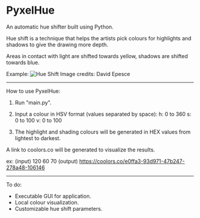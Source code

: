 # PyxelHue
An automatic hue shifter built using Python. 

Hue shift is a technique that helps the artists pick colours for highlights and shadows to give the drawing more depth.

Areas in contact with light are shifted towards yellow, shadows are shifted towards blue.

Example:
![Hue Shift](https://www.davidepesce.com/wp-content/uploads/2020/04/colors_7_limited_colors-1024x334.png)
Image credits: David Epesce

 - - - -
  
How to use PyxelHue:

1. Run "main.py".

2. Input a colour in HSV format (values separated by space):
h: 0 to 360
s: 0 to 100
v: 0 to 100

3. The highlight and shading colours will be generated
in HEX values from lightest to darkest.

A link to coolors.co will be generated to visualize the results.

ex:
(input) 120 60 70
(output) https://coolors.co/e0ffa3-93d971-47b247-278a48-106146

 - - - -

To do:
* Executable GUI for application.
* Local colour visualization.
* Customizable hue shift parameters.
